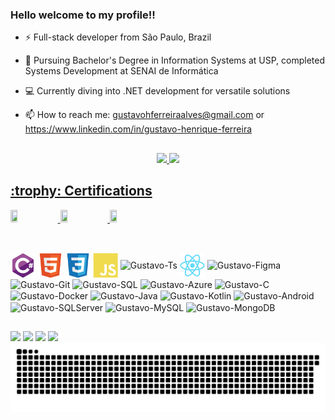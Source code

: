 ### Hello welcome to my profile!!

- ⚡ Full-stack developer from São Paulo, Brazil
- 🌱 Pursuing Bachelor's Degree in Information Systems at USP, completed Systems Development at SENAI de Informática
- 💻 Currently diving into .NET development for versatile solutions
- 📫 How to reach me: gustavohferreiraalves@gmail.com or https://www.linkedin.com/in/gustavo-henrique-ferreira
  
  ##
  
<div align="center"> <a href="https://github.com/GustavoHenriqueFerreira"> 
  <img height="180em" src="https://github-readme-stats.vercel.app/api?username=GustavoHenriqueFerreira&show_icons=true&theme=tokyonight&include_all_commits=true&count_private=true"/> 
  <img height="180em" src="https://github-readme-stats.vercel.app/api/top-langs/?username=GustavoHenriqueFerreira&layout=compact&langs_count=7&theme=tokyonight"/></div>
  
  ##

  <div>
  <h2>:trophy: Certifications</h2>
  
  <a href="https://www.credly.com/badges/289eaa31-cc4d-4734-97a8-69a25b2e37ce/public_url" target="blank">
    <img width="15%" height="15%"  src="https://images.credly.com/size/340x340/images/4136ced8-75d5-4afb-8677-40b6236e2672/azure-ai-fundamentals-600x600.png"/>
  </a>

   <a href="https://www.credly.com/badges/289eaa31-cc4d-4734-97a8-69a25b2e37ce/public_url" target="blank">
    <img width="15%" height="15%"  src="https://images.credly.com/size/340x340/images/4136ced8-75d5-4afb-8677-40b6236e2672/azure-sc-fundamentals-600x600.png"/>
  </a>

 <a href="https://www.credly.com/badges/289eaa31-cc4d-4734-97a8-69a25b2e37ce/public_url" target="blank">
    <img width="15%" height="15%"  src="https://images.credly.com/size/680x680/images/61f56aa4-16fd-403c-90bc-1d90dba1fa99/image.png"/>
  </a>
</div>

  ##
  
<div style="display: inline_block"><br>
  <img loading="lazy" align="center" alt="Gustavo-Csharp" height="40" width="40" src="https://raw.githubusercontent.com/devicons/devicon/master/icons/csharp/csharp-original.svg">
  <img loading="lazy" align="center" alt="Gustavo-HTML" height="40" width="40" src="https://raw.githubusercontent.com/devicons/devicon/master/icons/html5/html5-original.svg">
  <img loading="lazy" align="center" alt="Gustavo-CSS" height="40" width="40" src="https://raw.githubusercontent.com/devicons/devicon/master/icons/css3/css3-original.svg">
  <img loading="lazy" align="center" alt="Gustavo-Js" height="40" width="40" src="https://raw.githubusercontent.com/devicons/devicon/master/icons/javascript/javascript-plain.svg">
  <img loading="lazy" align="center" alt="Gustavo-Ts" height="40" width="40" src="https://cdn.jsdelivr.net/gh/devicons/devicon@latest/icons/typescript/typescript-original.svg" />
  <img loading="lazy" align="center" alt="Gustavo-React" height="40" width="40" src="https://raw.githubusercontent.com/devicons/devicon/master/icons/react/react-original.svg">
  <img loading="lazy" align="center" alt="Gustavo-Figma" height="40" width="40" src="https://www.vectorlogo.zone/logos/figma/figma-icon.svg">
  <img loading="lazy" align="center" alt="Gustavo-Git" height="40" width="40" src="https://www.vectorlogo.zone/logos/git-scm/git-scm-icon.svg">
  <img loading="lazy" align="center" alt="Gustavo-SQL" height="40" width="40" src="https://www.svgrepo.com/show/331760/sql-database-generic.svg">
  <img loading="lazy" align="center" alt="Gustavo-Azure" height="40" width="40" src="https://cdn.jsdelivr.net/gh/devicons/devicon@latest/icons/azure/azure-original.svg" />
  <img loading="lazy" align="center" alt="Gustavo-C" height="40" width="40" src="https://cdn.jsdelivr.net/gh/devicons/devicon@latest/icons/c/c-original.svg" />
  <img loading="lazy" align="center" alt="Gustavo-Docker" height="40" width="40" src="https://cdn.jsdelivr.net/gh/devicons/devicon@latest/icons/docker/docker-original.svg" />
  <img loading="lazy" align="center" alt="Gustavo-Java" height="40" width="40" src="https://cdn.jsdelivr.net/gh/devicons/devicon@latest/icons/java/java-original.svg" />
  <img loading="lazy" align="center" alt="Gustavo-Kotlin" height="40" width="40" src="https://cdn.jsdelivr.net/gh/devicons/devicon@latest/icons/kotlin/kotlin-original.svg" />
  <img loading="lazy" align="center" alt="Gustavo-Android" height="40" width="40" src="https://cdn.jsdelivr.net/gh/devicons/devicon@latest/icons/android/android-original-wordmark.svg" />
  <img loading="lazy" align="center" alt="Gustavo-SQLServer" height="40" width="40" src="https://cdn.jsdelivr.net/gh/devicons/devicon@latest/icons/microsoftsqlserver/microsoftsqlserver-plain-wordmark.svg" />
  <img loading="lazy" align="center" alt="Gustavo-MySQL" height="40" width="40" src="https://cdn.jsdelivr.net/gh/devicons/devicon@latest/icons/mysql/mysql-original-wordmark.svg" />
  <img loading="lazy" align="center" alt="Gustavo-MongoDB" height="40" width="40" src="https://cdn.jsdelivr.net/gh/devicons/devicon@latest/icons/mongodb/mongodb-plain-wordmark.svg" />
</div>
  
  ##
 
<div> 
  <a href="https://www.instagram.com/_ghziin" target="_blank"><img src="https://img.shields.io/badge/-Instagram-%23E4405F?style=for-the-badge&logo=instagram&logoColor=white" target="_blank"></a>
  <a href="https://discord.gg/Ghziinn #5438" target="_blank"><img src="https://img.shields.io/badge/Discord-7289DA?style=for-the-badge&logo=discord&logoColor=white" target="_blank"></a> 
  <a href = "mailto:gustavohferreiraalves@gmail.com"><img src="https://img.shields.io/badge/-Gmail-%23333?style=for-the-badge&logo=gmail&logoColor=white" target="_blank"></a>
  <a href="https://www.linkedin.com/in/gustavo-henrique-b206a621b/" target="_blank"><img src="https://img.shields.io/badge/-LinkedIn-%230077B5?style=for-the-badge&logo=linkedin&logoColor=white" target="_blank"></a> 

  <picture>
    <source media="(prefers-color-scheme: dark)" srcset="https://raw.githubusercontent.com/GustavoHenriqueFerreira/GustavoHenriqueFerreira/output/github-contribution-grid-snake-dark.svg">
    <source media="(prefers-color-scheme: light)" srcset="https://raw.githubusercontent.com/GustavoHenriqueFerreira/GustavoHenriqueFerreira/output/github-contribution-grid-snake.svg">
    <img alt="github contribution grid snake animation" src="https://raw.githubusercontent.com/GustavoHenriqueFerreira/GustavoHenriqueFerreira/output/github-contribution-grid-snake.svg">
  </picture>
</div>
